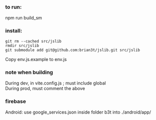### to run: 
npm run build_sm

### install:
```
git rm --cached src/jslib
rmdir src/jslib
git submodule add git@github.com:brian3t/jslib.git src/jslib
```
Copy env.js.example to env.js

### note when building
During dev, in vite.config.js ; must include global  
During prod, must comment the above

### firebase
Android: use google_services.json inside folder b3t into ./android/app/
